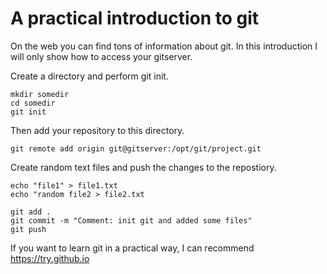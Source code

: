 # A practical introduction to git
On the web you can find tons of information about git. In this introduction I will only show how to access your gitserver.

Create a directory and perform git init.
```shell
mkdir somedir
cd somedir
git init
```
Then add your repository to this directory.
```shell
git remote add origin git@gitserver:/opt/git/project.git
```

Create random text files and push the changes to the repostiory.
```shell
echo "file1" > file1.txt
echo "random file2 > file2.txt

git add . 
git commit -m "Comment: init git and added some files"
git push
```

If you want to learn git in a practical way, I can recommend https://try.github.io

